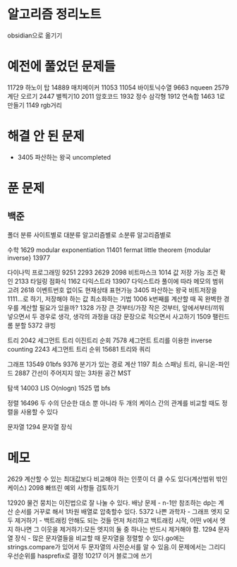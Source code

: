 # 알고리즘 정리노트

obsidian으로 옮기기

# 예전에 풀었던 문제들

11729 하노이 탑
14889 매치메이커
11053 11054 바이토닉수열
9663 nqueen
2579 계단 오르기
2447 별찍기10
2011 암호코드
1932 정수 삼각형
1912 연속합
1463 1로 만들기
1149 rgb거리

# 해결 안 된 문제
- 3405 파산하는 왕국 uncompleted

# 푼 문제
## 백준

폴더 분류
사이트별로
대분류 알고리즘별로
소분류 알고리즘별로

수학
1629 modular exponentiation
11401 fermat little theorem {modular inverse}
13977

다이나믹 프로그래밍
9251 2293 2629
2098 비트마스크
1014 값 저장 가능 조건 확인
2133 타일링 점화식
1162 다익스트라
13907 다익스트라 풀이에 따라 메모의 범위 고려
2618 이벤트번호 없이도 현재상태 표현가능
3405 파산하는 왕국 비트저장을 1111...로 하기, 저장해야 하는 값 최소화하는 기법
1006 k번째를 계산할 때 꼭 완벽한 경우를 계산할 필요가 있을까?
1328 가장 큰 것부터/가장 작은 것부터, 앞에서부터/끼워넣으면서 두 경우로 생각, 생각의 과정을 대강 문장으로 적으면서 사고하기
1509 팰린드롬 분할
5372 큐빙

트리
2042 세그먼트 트리 이진트리 순회
7578 세그먼트 트리를 이용한 inverse counting
2243 세그먼트 트리 순위
15681 트리와 쿼리

그래프
13549 01bfs
9376 분기가 있는 경로 계산
1197 최소 스패닝 트리, 유니온-파인드
2887 간선이 주어지지 않는 3차원 공간 MST

탐색
14003 LIS O(nlogn)
1525 맵 bfs

정렬
16496 두 수의 단순한 대소 뿐 아니라 두 개의 케이스 간의 관계를 비교할 때도 정렬을 사용할 수 있다

문자열
1294 문자열 장식

# 메모

2629 계산할 수 있는 최대값보다 비교해야 하는 인풋이 더 클 수도 있다(계산범위 밖인 케이스)
2098 빠뜨린 예외 사항들 검토하기


12920 물건 뭉치는 이진법으로 잘 나눌 수 있다.
배낭 문제 - n-1만 참조하는 dp는 계산 순서를 거꾸로 해서 1차원 배열로 압축할수 있다.
5372 나쁜 과학자 - 그래프 엣지 모두 제거하기 - 백트래킹 안해도 되는 것들 먼저 처리하고 백트래킹 시작, 어떤 v에서 엣지 하나면 그 이웃을 제거하기:모든 엣지의 둘 중 하나는 반드시 제거해야 함.
1294 문자열 장식 - 많은 문자열들을 비교할 때 문자열을 정렬할 수 있다.go에는 strings.compare가 있어서 두 문자열의 사전순서를 알 수 있음.이 문제에서는 그리디 우선순위를 hasprefix로 결정
10217 이거 블로그에 쓰기